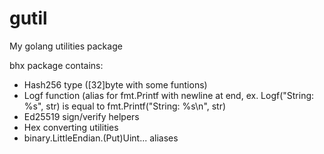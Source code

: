 # gutil
My golang utilities package

bhx package contains:
- Hash256 type ([32]byte with some funtions)
- Logf function (alias for fmt.Printf with newline at end, ex. Logf("String: %s", str) is equal to fmt.Printf("String: %s\n", str)
- Ed25519 sign/verify helpers
- Hex converting utilities
- binary.LittleEndian.(Put)Uint... aliases
